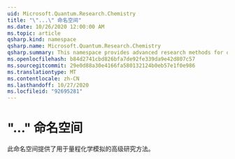 ```yaml
---
uid: Microsoft.Quantum.Research.Chemistry
title: "\"...\" 命名空间"
ms.date: 10/26/2020 12:00:00 AM
ms.topic: article
qsharp.kind: namespace
qsharp.name: Microsoft.Quantum.Research.Chemistry
qsharp.summary: This namespace provides advanced research methods for quantum chemistry simulation.
ms.openlocfilehash: b84d2741cbd826bfa7de92fe339da9e42d807c57
ms.sourcegitcommit: 29e0d88a30e4166fa580132124b0eb57e1f0e986
ms.translationtype: MT
ms.contentlocale: zh-CN
ms.lasthandoff: 10/27/2020
ms.locfileid: "92695281"
---
```

# <a name="microsoftquantumresearchchemistry-namespace"></a>"..." 命名空间

此命名空间提供了用于量程化学模拟的高级研究方法。


